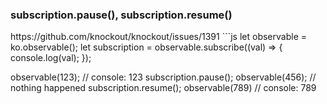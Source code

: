<h3> subscription.pause(), subscription.resume() </h3>
https://github.com/knockout/knockout/issues/1391
```js
let observable = ko.observable();
let subscription = observable.subscribe((val) => {
  console.log(val);
});

observable(123); // console: 123
subscription.pause();
observable(456); // nothing happened
subscription.resume();
observable(789)  // console: 789
```